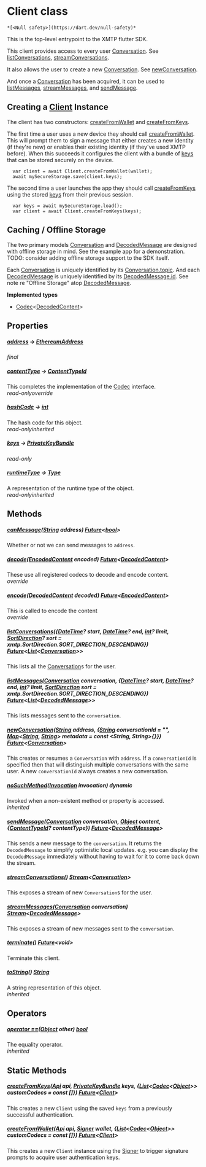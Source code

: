 


# Client class






    *[<Null safety>](https://dart.dev/null-safety)*



<p>This is the top-level entrypoint to the XMTP flutter SDK.</p>
<p>This client provides access to every user <a href="../xmtp/Conversation-class.md">Conversation</a>.
See <a href="../xmtp/Client/listConversations.md">listConversations</a>, <a href="../xmtp/Client/streamConversations.md">streamConversations</a>.</p>
<p>It also allows the user to create a new <a href="../xmtp/Conversation-class.md">Conversation</a>.
See <a href="../xmtp/Client/newConversation.md">newConversation</a>.</p>
<p>And once a <a href="../xmtp/Conversation-class.md">Conversation</a> has been acquired, it can be used
to <a href="../xmtp/Client/listMessages.md">listMessages</a>, <a href="../xmtp/Client/streamMessages.md">streamMessages</a>, and <a href="../xmtp/Client/sendMessage.md">sendMessage</a>.</p>
<h2 id="creating-a-client-instance">Creating a <a href="../xmtp/Client-class.md">Client</a> Instance</h2>
<p>The client has two constructors: <a href="../xmtp/Client/createFromWallet.md">createFromWallet</a> and <a href="../xmtp/Client/createFromKeys.md">createFromKeys</a>.</p>
<p>The first time a user uses a new device they should call <a href="../xmtp/Client/createFromWallet.md">createFromWallet</a>.
This will prompt them to sign a message that either
  creates a new identity (if they're new) or
  enables their existing identity (if they've used XMTP before).
When this succeeds it configures the client with a bundle of <a href="../xmtp/Client/keys.md">keys</a> that can
be stored securely on the device.</p>
<pre class="language-dart"><code>  var client = await Client.createFromWallet(wallet);
  await mySecureStorage.save(client.keys);
</code></pre>
<p>The second time a user launches the app they should call <a href="../xmtp/Client/createFromKeys.md">createFromKeys</a>
using the stored <a href="../xmtp/Client/keys.md">keys</a> from their previous session.</p>
<pre class="language-dart"><code>  var keys = await mySecureStorage.load();
  var client = await Client.createFromKeys(keys);
</code></pre>
<h2 id="caching--offline-storage">Caching / Offline Storage</h2>
<p>The two primary models <a href="../xmtp/Conversation-class.md">Conversation</a> and <a href="../xmtp/DecodedMessage-class.md">DecodedMessage</a> are designed
with offline storage in mind.
See the example app for a demonstration.
TODO: consider adding offline storage support to the SDK itself.</p>
<p>Each <a href="../xmtp/Conversation-class.md">Conversation</a> is uniquely identified by its <a href="../xmtp/Conversation/topic.md">Conversation.topic</a>.
And each <a href="../xmtp/DecodedMessage-class.md">DecodedMessage</a> is uniquely identified by its <a href="../xmtp/DecodedMessage/id.md">DecodedMessage.id</a>.
See note re "Offline Storage" atop <a href="../xmtp/DecodedMessage-class.md">DecodedMessage</a>.</p>




**Implemented types**

- [Codec](../xmtp/Codec-class.md)&lt;[DecodedContent](../xmtp/DecodedContent-class.md)>








## Properties

##### [address](../xmtp/Client/address.md) &#8594; [EthereumAddress](https://pub.dev/documentation/web3dart/2.6.1/credentials/EthereumAddress-class.html)



  
_<span class="feature">final</span>_



##### [contentType](../xmtp/Client/contentType.md) &#8594; [ContentTypeId](https://pub.dev/documentation/xmtp_proto/0.0.1-development/xmtp_proto/ContentTypeId-class.html)



This completes the implementation of the <a href="../xmtp/Codec-class.md">Codec</a> interface.  
_<span class="feature">read-only</span><span class="feature">override</span>_



##### [hashCode](https://api.flutter.dev/flutter/dart-core/Object/hashCode.html) &#8594; [int](https://api.flutter.dev/flutter/dart-core/int-class.html)



The hash code for this object.  
_<span class="feature">read-only</span><span class="feature">inherited</span>_



##### [keys](../xmtp/Client/keys.md) &#8594; [PrivateKeyBundle](https://pub.dev/documentation/xmtp_proto/0.0.1-development/xmtp_proto/PrivateKeyBundle-class.html)



  
_<span class="feature">read-only</span>_



##### [runtimeType](https://api.flutter.dev/flutter/dart-core/Object/runtimeType.html) &#8594; [Type](https://api.flutter.dev/flutter/dart-core/Type-class.html)



A representation of the runtime type of the object.  
_<span class="feature">read-only</span><span class="feature">inherited</span>_





## Methods

##### [canMessage](../xmtp/Client/canMessage.md)([String](https://api.flutter.dev/flutter/dart-core/String-class.html) address) [Future](https://api.flutter.dev/flutter/dart-async/Future-class.html)&lt;[bool](https://api.flutter.dev/flutter/dart-core/bool-class.html)>



Whether or not we can send messages to <code>address</code>.  




##### [decode](../xmtp/Client/decode.md)([EncodedContent](https://pub.dev/documentation/xmtp_proto/0.0.1-development/xmtp_proto/EncodedContent-class.html) encoded) [Future](https://api.flutter.dev/flutter/dart-async/Future-class.html)&lt;[DecodedContent](../xmtp/DecodedContent-class.md)>



These use all registered codecs to decode and encode content.  
_<span class="feature">override</span>_



##### [encode](../xmtp/Client/encode.md)([DecodedContent](../xmtp/DecodedContent-class.md) decoded) [Future](https://api.flutter.dev/flutter/dart-async/Future-class.html)&lt;[EncodedContent](https://pub.dev/documentation/xmtp_proto/0.0.1-development/xmtp_proto/EncodedContent-class.html)>



This is called to encode the content  
_<span class="feature">override</span>_



##### [listConversations](../xmtp/Client/listConversations.md)({[DateTime](https://api.flutter.dev/flutter/dart-core/DateTime-class.html)? start, [DateTime](https://api.flutter.dev/flutter/dart-core/DateTime-class.html)? end, [int](https://api.flutter.dev/flutter/dart-core/int-class.html)? limit, [SortDirection](https://pub.dev/documentation/xmtp_proto/0.0.1-development/xmtp_proto/SortDirection-class.html)? sort = xmtp.SortDirection.SORT_DIRECTION_DESCENDING}) [Future](https://api.flutter.dev/flutter/dart-async/Future-class.html)&lt;[List](https://api.flutter.dev/flutter/dart-core/List-class.html)&lt;[Conversation](../xmtp/Conversation-class.md)>>



This lists all the <a href="../xmtp/Conversation-class.md">Conversation</a>s for the user.  




##### [listMessages](../xmtp/Client/listMessages.md)([Conversation](../xmtp/Conversation-class.md) conversation, {[DateTime](https://api.flutter.dev/flutter/dart-core/DateTime-class.html)? start, [DateTime](https://api.flutter.dev/flutter/dart-core/DateTime-class.html)? end, [int](https://api.flutter.dev/flutter/dart-core/int-class.html)? limit, [SortDirection](https://pub.dev/documentation/xmtp_proto/0.0.1-development/xmtp_proto/SortDirection-class.html) sort = xmtp.SortDirection.SORT_DIRECTION_DESCENDING}) [Future](https://api.flutter.dev/flutter/dart-async/Future-class.html)&lt;[List](https://api.flutter.dev/flutter/dart-core/List-class.html)&lt;[DecodedMessage](../xmtp/DecodedMessage-class.md)>>



This lists messages sent to the <code>conversation</code>.  




##### [newConversation](../xmtp/Client/newConversation.md)([String](https://api.flutter.dev/flutter/dart-core/String-class.html) address, {[String](https://api.flutter.dev/flutter/dart-core/String-class.html) conversationId = "", [Map](https://api.flutter.dev/flutter/dart-core/Map-class.html)&lt;[String](https://api.flutter.dev/flutter/dart-core/String-class.html), [String](https://api.flutter.dev/flutter/dart-core/String-class.html)> metadata = const <String, String>{}}) [Future](https://api.flutter.dev/flutter/dart-async/Future-class.html)&lt;[Conversation](../xmtp/Conversation-class.md)>



This creates or resumes a <code>Conversation</code> with <code>address</code>.
If a <code>conversationId</code> is specified then that will
distinguish multiple conversations with the same user.
A new <code>conversationId</code> always creates a new conversation.  




##### [noSuchMethod](https://api.flutter.dev/flutter/dart-core/Object/noSuchMethod.html)([Invocation](https://api.flutter.dev/flutter/dart-core/Invocation-class.html) invocation) dynamic



Invoked when a non-existent method or property is accessed.  
_<span class="feature">inherited</span>_



##### [sendMessage](../xmtp/Client/sendMessage.md)([Conversation](../xmtp/Conversation-class.md) conversation, [Object](https://api.flutter.dev/flutter/dart-core/Object-class.html) content, {[ContentTypeId](https://pub.dev/documentation/xmtp_proto/0.0.1-development/xmtp_proto/ContentTypeId-class.html)? contentType}) [Future](https://api.flutter.dev/flutter/dart-async/Future-class.html)&lt;[DecodedMessage](../xmtp/DecodedMessage-class.md)>



This sends a new message to the <code>conversation</code>.
It returns the <code>DecodedMessage</code> to simplify optimistic local updates.
 e.g. you can display the <code>DecodedMessage</code> immediately
      without having to wait for it to come back down the stream.  




##### [streamConversations](../xmtp/Client/streamConversations.md)() [Stream](https://api.flutter.dev/flutter/dart-async/Stream-class.html)&lt;[Conversation](../xmtp/Conversation-class.md)>



This exposes a stream of new <code>Conversation</code>s for the user.  




##### [streamMessages](../xmtp/Client/streamMessages.md)([Conversation](../xmtp/Conversation-class.md) conversation) [Stream](https://api.flutter.dev/flutter/dart-async/Stream-class.html)&lt;[DecodedMessage](../xmtp/DecodedMessage-class.md)>



This exposes a stream of new messages sent to the <code>conversation</code>.  




##### [terminate](../xmtp/Client/terminate.md)() [Future](https://api.flutter.dev/flutter/dart-async/Future-class.html)&lt;void>



Terminate this client.  




##### [toString](https://api.flutter.dev/flutter/dart-core/Object/toString.html)() [String](https://api.flutter.dev/flutter/dart-core/String-class.html)



A string representation of this object.  
_<span class="feature">inherited</span>_





## Operators

##### [operator ==](https://api.flutter.dev/flutter/dart-core/Object/operator_equals.html)([Object](https://api.flutter.dev/flutter/dart-core/Object-class.html) other) [bool](https://api.flutter.dev/flutter/dart-core/bool-class.html)



The equality operator.  
_<span class="feature">inherited</span>_







## Static Methods

##### [createFromKeys](../xmtp/Client/createFromKeys.md)([Api](../xmtp/Api-class.md) api, [PrivateKeyBundle](https://pub.dev/documentation/xmtp_proto/0.0.1-development/xmtp_proto/PrivateKeyBundle-class.html) keys, {[List](https://api.flutter.dev/flutter/dart-core/List-class.html)&lt;[Codec](../xmtp/Codec-class.md)&lt;[Object](https://api.flutter.dev/flutter/dart-core/Object-class.html)>> customCodecs = const []}) [Future](https://api.flutter.dev/flutter/dart-async/Future-class.html)&lt;[Client](../xmtp/Client-class.md)>



This creates a new <code>Client</code> using the saved <code>keys</code> from a
previously successful authentication.  




##### [createFromWallet](../xmtp/Client/createFromWallet.md)([Api](../xmtp/Api-class.md) api, [Signer](../xmtp/Signer-class.md) wallet, {[List](https://api.flutter.dev/flutter/dart-core/List-class.html)&lt;[Codec](../xmtp/Codec-class.md)&lt;[Object](https://api.flutter.dev/flutter/dart-core/Object-class.html)>> customCodecs = const []}) [Future](https://api.flutter.dev/flutter/dart-async/Future-class.html)&lt;[Client](../xmtp/Client-class.md)>



This creates a new <code>Client</code> instance using the <a href="../xmtp/Signer-class.md">Signer</a> to
trigger signature prompts to acquire user authentication keys.  












